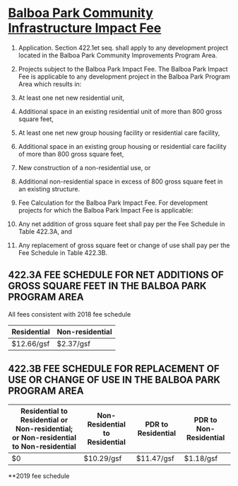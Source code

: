 # [Balboa Park Community Infrastructure Impact Fee](http://library.amlegal.com/nxt/gateway.dll/California/planning/article4developmentimpactfeesandprojectr?f=templates$fn=default.htm$3.0$vid=amlegal:sanfrancisco_ca$anc=JD_422)

1. Application. Section 422.1et seq. shall apply to any development project located in the Balboa Park Community Improvements Program Area.

2. Projects subject to the Balboa Park Impact Fee. The Balboa Park Impact Fee is applicable to any development project in the Balboa Park Program Area which results in:

  1. At least one net new residential unit,
  2. Additional space in an existing residential unit of more than 800 gross square feet,
  3. At least one net new group housing facility or residential care facility,
  4. Additional space in an existing group housing or residential care facility of more than 800 gross square feet,
  5. New construction of a non-residential use, or
  6. Additional non-residential space in excess of 800 gross square feet in an existing structure.

1. Fee Calculation for the Balboa Park Impact Fee. For development projects for which the Balboa Park Impact Fee is applicable:

  1. Any net addition of gross square feet shall pay per the Fee Schedule in Table 422.3A, and
  2. Any replacement of gross square feet or change of use shall pay per the Fee Schedule in Table 422.3B.


## 422.3A FEE SCHEDULE FOR NET ADDITIONS OF GROSS SQUARE FEET IN THE BALBOA PARK PROGRAM AREA
All fees consistent with 2018 fee schedule

Residential | Non-residential
----------- | ---------------
$12.66/gsf   | $2.37/gsf

## 422.3B FEE SCHEDULE FOR REPLACEMENT OF USE OR CHANGE OF USE IN THE BALBOA PARK PROGRAM AREA

Residential to Residential or Non-residential; or Non-residential to Non-residential | Non-Residential to Residential | PDR to Residential | PDR to Non-Residential
------------------------------------------------------------------------------------ | ------------------------------ | ------------------ | ----------------------
$0                                                                                   | $10.29/gsf                      | $11.47/gsf          | $1.18/gsf

**2019 fee schedule
